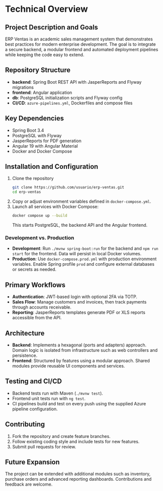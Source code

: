 # Technical Overview

## Project Description and Goals
ERP Ventas is an academic sales management system that demonstrates best practices for modern enterprise development. The goal is to integrate a secure backend, a modular frontend and automated deployment pipelines while keeping the code easy to extend.

## Repository Structure
- **backend**: Spring Boot REST API with JasperReports and Flyway migrations
- **frontend**: Angular application
- **db**: PostgreSQL initialization scripts and Flyway config
- **CI/CD**: `azure-pipelines.yml`, Dockerfiles and compose files

## Key Dependencies
- Spring Boot 3.4
- PostgreSQL with Flyway
- JasperReports for PDF generation
- Angular 19 with Angular Material
- Docker and Docker Compose

## Installation and Configuration
1. Clone the repository
   ```bash
   git clone https://github.com/usuario/erp-ventas.git
   cd erp-ventas
   ```
2. Copy or adjust environment variables defined in `docker-compose.yml`.
3. Launch all services with Docker Compose:
   ```bash
   docker compose up --build
   ```
   This starts PostgreSQL, the backend API and the Angular frontend.

### Development vs. Production
- **Development**: Run `./mvnw spring-boot:run` for the backend and `npm run start` for the frontend. Data will persist in local Docker volumes.
- **Production**: Use `docker-compose.prod.yml` with production environment variables. Enable Spring profile `prod` and configure external databases or secrets as needed.

## Primary Workflows
- **Authentication**: JWT-based login with optional 2FA via TOTP.
- **Sales Flow**: Manage customers and invoices, then track payments through accounts receivable.
- **Reporting**: JasperReports templates generate PDF or XLS reports accessible from the API.

## Architecture
- **Backend**: Implements a hexagonal (ports and adapters) approach. Domain logic is isolated from infrastructure such as web controllers and persistence.
- **Frontend**: Structured by features using a modular approach. Shared modules provide reusable UI components and services.

## Testing and CI/CD
- Backend tests run with Maven (`./mvnw test`).
- Frontend unit tests run with `ng test`.
- CI pipelines build and test on every push using the supplied Azure pipeline configuration.

## Contributing
1. Fork the repository and create feature branches.
2. Follow existing coding style and include tests for new features.
3. Submit pull requests for review.

## Future Expansion
The project can be extended with additional modules such as inventory, purchase orders and advanced reporting dashboards. Contributions and feedback are welcome.
